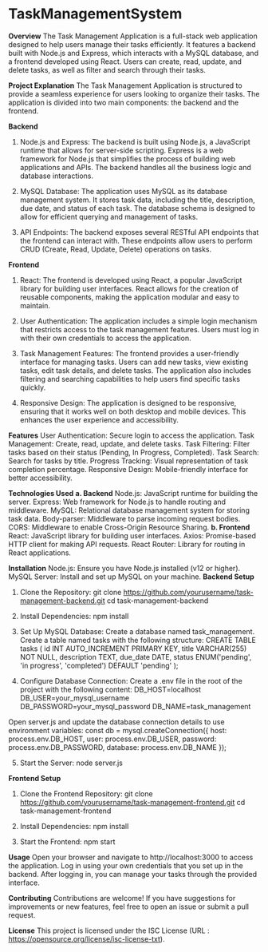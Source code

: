 # TaskManagementSystem

**Overview**
The Task Management Application is a full-stack web application designed to help users manage their tasks efficiently. It features a backend built with Node.js and Express, which interacts with a MySQL database, and a frontend developed using React. Users can create, read, update, and delete tasks, as well as filter and search through their tasks.

**Project Explanation**
The Task Management Application is structured to provide a seamless experience for users looking to organize their tasks. The application is divided into two main components: the backend and the frontend.

**Backend**
1. Node.js and Express: The backend is built using Node.js, a JavaScript runtime that allows for server-side scripting. Express is a web framework for Node.js that simplifies the process of building web applications and APIs. The backend handles all the business logic and database interactions.

2. MySQL Database: The application uses MySQL as its database management system. It stores task data, including the title, description, due date, and status of each task. The database schema is designed to allow for efficient querying and management of tasks.

3. API Endpoints: The backend exposes several RESTful API endpoints that the frontend can interact with. These endpoints allow users to perform CRUD (Create, Read, Update, Delete) operations on tasks.

**Frontend**
1. React: The frontend is developed using React, a popular JavaScript library for building user interfaces. React allows for the creation of reusable components, making the application modular and easy to maintain.

2. User Authentication: The application includes a simple login mechanism that restricts access to the task management features. Users must log in with their own credentials to access the application.

3. Task Management Features: The frontend provides a user-friendly interface for managing tasks. Users can add new tasks, view existing tasks, edit task details, and delete tasks. The application also includes filtering and searching capabilities to help users find specific tasks quickly.

4. Responsive Design: The application is designed to be responsive, ensuring that it works well on both desktop and mobile devices. This enhances the user experience and accessibility.

**Features**
User Authentication: Secure login to access the application.
Task Management: Create, read, update, and delete tasks.
Task Filtering: Filter tasks based on their status (Pending, In Progress, Completed).
Task Search: Search for tasks by title.
Progress Tracking: Visual representation of task completion percentage.
Responsive Design: Mobile-friendly interface for better accessibility.

**Technologies Used**
**a. Backend**
Node.js: JavaScript runtime for building the server.
Express: Web framework for Node.js to handle routing and middleware.
MySQL: Relational database management system for storing task data.
Body-parser: Middleware to parse incoming request bodies.
CORS: Middleware to enable Cross-Origin Resource Sharing.
**b. Frontend**
React: JavaScript library for building user interfaces.
Axios: Promise-based HTTP client for making API requests.
React Router: Library for routing in React applications.

**Installation**
Node.js: Ensure you have Node.js installed (v12 or higher).
MySQL Server: Install and set up MySQL on your machine.
**Backend Setup**
1. Clone the Repository:
git clone https://github.com/yourusername/task-management-backend.git
cd task-management-backend

2. Install Dependencies:
npm install

3. Set Up MySQL Database:
Create a database named task_management.
Create a table named tasks with the following structure:
CREATE TABLE tasks (
  id INT AUTO_INCREMENT PRIMARY KEY,
  title VARCHAR(255) NOT NULL,
  description TEXT,
  due_date DATE,
  status ENUM('pending', 'in progress', 'completed') DEFAULT 'pending'
);

4. Configure Database Connection:
Create a .env file in the root of the project with the following content:
DB_HOST=localhost
DB_USER=your_mysql_username
DB_PASSWORD=your_mysql_password
DB_NAME=task_management

Open server.js and update the database connection details to use environment variables:
const db = mysql.createConnection({
  host: process.env.DB_HOST,
  user: process.env.DB_USER,
  password: process.env.DB_PASSWORD,
  database: process.env.DB_NAME
});

5. Start the Server:
node server.js

**Frontend Setup**
1. Clone the Frontend Repository:
git clone https://github.com/yourusername/task-management-frontend.git
cd task-management-frontend

2. Install Dependencies:
npm install

3. Start the Frontend:
npm start

**Usage**
Open your browser and navigate to http://localhost:3000 to access the application.
Log in using your own credentials that you set up in the backend.
After logging in, you can manage your tasks through the provided interface.

**Contributing**
Contributions are welcome! If you have suggestions for improvements or new features, feel free to open an issue or submit a pull request.

**License**
This project is licensed under the ISC License (URL : https://opensource.org/license/isc-license-txt).
